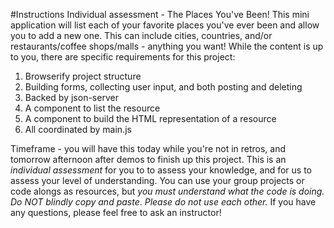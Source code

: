#Instructions
Individual assessment - The Places You've Been! This mini application will list each of your favorite places you've ever been and allow you to add a new one. This can include cities, countries, and/or restaurants/coffee shops/malls - anything you want! While the content is up to you, there are specific requirements for this project:

1. Browserify project structure
2. Building forms, collecting user input, and both posting and deleting
3. Backed by json-server
4. A component to list the resource
5. A component to build the HTML representation of a resource
6. All coordinated by main.js

Timeframe - you will have this today while you're not in retros, and tomorrow afternoon after demos to finish up this project. This is an *individual assessment* for you to to assess your knowledge, and for us to assess your level of understanding. You can use your group projects or code alongs as resources, but _you must understand what the code is doing. Do NOT blindly copy and paste_. *Please do not use each other.* If you have any questions, please feel free to ask an instructor!